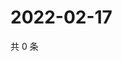 # 2022-02-17

共 0 条

<!-- BEGIN WEIBO -->
<!-- 最后更新时间 Thu Feb 17 2022 05:08:21 GMT+0800 (China Standard Time) -->

<!-- END WEIBO -->
